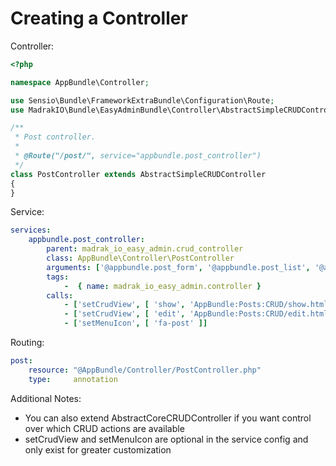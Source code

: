 Creating a Controller
=======================

Controller:
```php
<?php

namespace AppBundle\Controller;

use Sensio\Bundle\FrameworkExtraBundle\Configuration\Route;
use MadrakIO\Bundle\EasyAdminBundle\Controller\AbstractSimpleCRUDController;

/**
 * Post controller.
 *
 * @Route("/post/", service="appbundle.post_controller")
 */
class PostController extends AbstractSimpleCRUDController
{
}
```

Service:
```yaml
services:
    appbundle.post_controller:
        parent: madrak_io_easy_admin.crud_controller
        class: AppBundle\Controller\PostController
        arguments: ['@appbundle.post_form', '@appbundle.post_list', '@appbundle.post_show', 'AppBundle\Entity\Post']
        tags:
            -  { name: madrak_io_easy_admin.controller }
        calls:
            - ['setCrudView', [ 'show', 'AppBundle:Posts:CRUD/show.html.twig' ] ]
            - ['setCrudView', [ 'edit', 'AppBundle:Posts:CRUD/edit.html.twig' ] ]
            - ['setMenuIcon', [ 'fa-post' ]]
```

Routing:
```yaml
post:
    resource: "@AppBundle/Controller/PostController.php"
    type:     annotation
```

Additional Notes:
* You can also extend AbstractCoreCRUDController if you want control over which CRUD actions are available
* setCrudView and setMenuIcon are optional in the service config and only exist for greater customization
